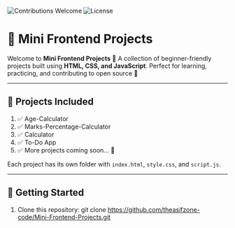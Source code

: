 ![Contributions Welcome](https://img.shields.io/badge/contributions-welcome-brightgreen.svg?style=flat)
![License](https://img.shields.io/badge/license-MIT-blue.svg)

# 🌟 Mini Frontend Projects

Welcome to **Mini Frontend Projects** 🚀
A collection of beginner-friendly projects built using **HTML, CSS, and JavaScript**.
Perfect for learning, practicing, and contributing to open source 🤝

---

## 📂 Projects Included

1. ✅ Age-Calculator
2. ✅ Marks-Percentage-Calculator
3. ✅ Calculator
4. ✅ To-Do App
5. ✅ More projects coming soon... 🎉

Each project has its own folder with `index.html`, `style.css`, and `script.js`.

---

## 🚀 Getting Started

1. Clone this repository:
   git clone https://github.com/theasifzone-code/Mini-Frontend-Projects.git
